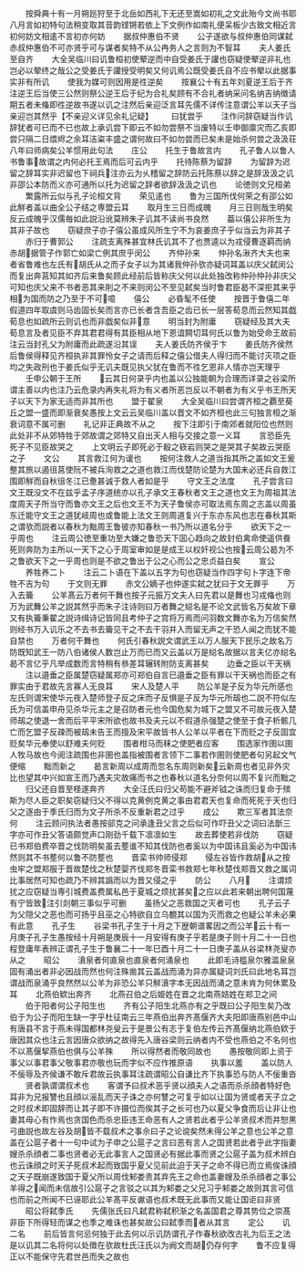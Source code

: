 <!-- { "loadSidebar": true } -->
　　按舜典十有一月朔廵狩至于北岳如西礼下无还至嵩如初礼之文此殆今文尚书耶八月言如初特句法稍变取其音韵铿锵若依上下文例作如南礼便呆板少古致文相近言初何妨文相逺不言初亦何妨
　　据叔仲惠伯不贤
　　公子遂欲与叔仲惠伯同谋弑赤叔仲惠伯不可亦贤乎可与谋者矣特不从公冉务人之言则为不智耳
　　夫人姜氏至自齐
　　大全吴临川曰讥鲁桓初使翚逆而中自受姜氏于讙也窃疑使翚逆非礼也岂必以翚终之哉公之受姜氏于讙授受明矣又何讥焉公既受姜氏自不应书翚以此据事实非有所讥
　　使我为媒可则因用是徃逆矣
　　按襄公十有五年刘夏逆王后于齐注逆王后当使三公然则祭公逆王后于纪为合礼矣顾有不合礼者纳采问名纳吉纳徴请期五者未偹即徃逆故书遂以讥之注然后亲迎泛言耳先儒不详传注意谓公羊以天子当亲迎岂其然乎【不亲迎义详见余礼记疑】
　　曰犹尝乎
　　注作问辞窃疑当作讥辞犹者可已而不已也故上承讥尝下即云不如勿尝祭不当废特以壬申御廪灾而乙亥即尝只隔二日煨烬之余耳洁粢丰盛之谓何故曰不如勿尝而已矣未是始杀何尝之汲汲荘八年曰师病矣公羊惯用此句法
　　庄公
　　托生于鲁故言内
　　孔子鲁人以鲁人书鲁事故谓之内何必托王焉而后可云内乎
　　托待陈蔡为留辞
　　为留辞为迟留之辞耳实非迟留也下祠兵注亦云为乆稽留之辞防云托陈蔡以辞之是辞汲汲之讥非邵公本防而义亦可通所以托为迟留之辞者欲辞汲汲之讥也
　　论徳则文兄桓弟
　　繁露所云似与孔子论桓文背
　　荣见逺也
　　鲁为三国所伐何荣之有邵公如此觧者盖以曲全公子结之専盟云耳
　　取月生三日而成魄
　　月三日则哉生明矣反云成魄乎汉儒毎如此説沿讹莫辨朱子讥其不读尚书良然
　　葢以僖公非所生为其非子故也
　　窃疑庶子亦子僖公虽成风所生宁不为哀姜庶子乎似当云为非其子
　　赤归于曹郭公
　　注疏支离殊甚宜林氏讥其不了也贾逵以为戎侵曹逐羁而纳赤胡据管子作郭亡如梁亡例其庶乎闵公
　　齐仲孙来
　　仲孙名湫齐大夫也来者省鲁难也左氏有胡氏从之而子女子以为其诸我仲孙欤亦疑词耳盖以庆父弑闵公而复出奔莒知其如齐后来鲁矣顾此经前后皆称庆父何以此处独改称仲孙仲孙非庆父可知也庆父来不书者恶其来削之不来则闵公不至见弑矣当时鲁君臣曷不深拒其来乎相为国而防之乃至于不可噫
　　僖公
　　必昏髦不任使
　　按晋于鲁僖二年假道四年取虞则马齿固长矣而言亦已长者含吾臣之齿已长一层答荀息而云然知其戯荀息也如疏所云则讥也而非戯矣似非意
　　明当封为附庸
　　窃疑经及其大夫荀息言及者见臣不弃其君君得有其臣相从地下恩谊闗切耳何氏以鲁为始受命王故前注云当封孔父为附庸而此疏遂沿其误
　　夫人姜氏防齐侯于卞
　　姜氏防齐侯然后鲁侯得释见齐桓执非其罪怜女子之请而后释之僖公借夫人得归而不能讨灭项之臣均之失政刑也于姜氏似乎无讥夫既见执父犹在鲁而不徃乞恩非人情亦岂天理乎
　　壬申公朝于王所
　　云其日何录乎内也盖以公独能朝为合理而详录之谷梁所谓主善以内也注乃云危录内再失礼将为有义者所恶岂反以不朝者为有义乎书王所天子以天下为家无适而非其所也
　　盟于翟泉
　　大全吴临川曰尝谓齐桓之覇至葵丘之盟一盛而即渐衰矣愚按上文云云吴临川盖以晋文不如齐桓也此三句独言桓之渐衰词意不属可删
　　礼记非正典故不从之
　　按下注即引于南郊者就阳位也然则此处非不从郊特牲于郊故谓之郊特又自出天人相与交接之意一义耳
　　言恐臣先死子不见臣故哭之
　　上文明云子即死必于殽之嵚岩则哭之是哭其子矣故云哭臣之子
　　文公
　　其言救江何为谖也
　　按何注救人之道当指其所之盖如文王爰整其旅以遏徂莒使阮不被兵洵救之之道也救江而伐楚防论楚为大国未必还兵自救江围即觧而自秋徂冬江已惫甚诚于救人者如是乎
　　守文王之法度
　　孔子尝言曰文王既没文不在兹乎孟子序道统亦以孔子承文王春秋者文王之道也文王为周祖其法度周天子所当守而鲁亦文王之后也文王不为天子鲁侯亦可取法焉东周之志盖以周虽东迁能守文王之道犹岐周也或鲁能上法文王则周道复兴于东亦东风也志在春秋其斯之谓欤而説者以春秋为黜周王鲁彼亦知春秋一书乃所以道名分乎
　　欲天下之一乎周也
　　注云周公徳至重功至大嫌之鲁恐天下囬心趋向之故封伯禽命使遥供飬死则奔防为主所以一天下之心于周室审如是是成王以权奸视公也按云周公曷为不之鲁欲天下之一乎周也则是不欲之鲁出于公之心而公之忠贞益白矣
　　宣公
　　养牲养二卜
　　注云二卜语在下盖以五字为句也窃疑当作四字句卜字连下帝牲不吉为句
　　于文则无罪
　　赤文公嫡子也仲遂实弑之犹曰于文无罪乎
　　万入去籥
　　公羊髙云万者何干舞也按子元振万文夫人曰先君以是舞也习戎偹也则万为武舞公羊之説其然乎而朱子注诗则曰万者舞之縂名是不论文武皆名万矣故下章又有执籥秉翟之説诗缉诗记皆同且考仲子之宫将万焉而问羽数文舞亦名为万信矣然则经书万入讥乐之不去书去籥见干之不去干羽并入而留无声之干恐人闻之而犹不能自禁也
　　万者何干舞也
　　何氏引春秋説文谓武王以万人服天下民乐之故名万防既知武王一防八伯诸侯人数岂止万而已而又云盖以万是縂名故据以言夫亿亦縂名曷不言亿乎凡举成数而言特稍有叅差耳辗转附防支离甚矣
　　边垂之臣以干天祸
　　注以邉垂之臣属楚窃疑属郑亦可郑伯自言已邉垂之臣有罪以干天祸也而臣之有罪实由于君故先言寡人无良耳
　　宋人及楚人平
　　防公羊是子反为华元所感也左氏则谓宋使华元夜入楚师登子反之床而子反惧是子反为华元所刼也二説不符似左氏为可信盖申舟见杀华元主之是召防者元也今国危矣为城下之盟又不可故元夜入楚师刼之使退一舍而后平平宋所欲也故书及夫元以不假道杀强楚之使至于食子析骸几亡而乞盟子反疎而被刼未告王而擅及宋平故皆书人公羊以平者在下而贬之子反固宜贬矣华元奉使以舒难夫何贬
　　围者柑马而秣之使肥者应客
　　围选家作圉以圉人牧马故也今阅注疏围也非圉也盖指被围者言领下二事若作圉则使肥者句另起文气便缩
　　黜而新之
　　曷言新周以成周而忽名东周则新矣云新周也者见非外灾比也望其中兴如宣王而乃遇夫灾故痛而书之也春秋以道名分奈何以周不复兴而黜之
　　归父还自晋至柽遂奔齐
　　大全汪氏曰归父苟能不避斧钺之诛而归复命于殡斯为尽人臣之职矣窃疑归父不得以克黄例克黄之事由君君天也复命而死死于天也归父之逐由于季氏归而为文子所杀不反重新君之过乎
　　成公
　　欺三军者其法奈何
　　注云顾问执法者愚按郤克之问承逢丑父言之后似可作吓丑父之词曰法斮三字亦可作丑父答语颇觉声口刚劲千载下凛凛如生
　　故去葬使若非伐防
　　窃疑已书郑伯费卒晋之伐防明矣虽去塟谁不知其伐防也者奚以为中国讳且奚必为中国讳然则其不书塟何以鲁不防塟也
　　晋栾书帅师侵郑
　　侵左谷皆作救胡从之按虫牢之盟郑服于晋故楚伐之秋楚婴齐伐郑冬晋栾书救郑七年秋楚伐郑晋又救之属词比事居然可知也疏乃不辨其譌而以为晋又侵之乎
　　防公
　　八月
　　注谓烦扰之应窃疑当専引城费盖费属私邑于夏城之烦扰甚矣之应以此若来朝出聘何国蔑有宁皆致注引剡朝三事似乎可删
　　虽扬父之恶救国之灭者可也
　　孔子云子为父隠父之恶也而可扬乎且巫之心特欲自立乌覩其以国为灭而救之也疑公羊未必果有此意
　　孔子生
　　谷梁书孔子生于十月之下歴朝谱畧因之而公羊云十有一月庚子孔子生愚按经十月朔是庚辰十一月安得有庚子乎若是庚子则十月二十一日也程登庸年表辨正谓孔子生于鲁襄二十一年巳酉十月二十一日庚子盖从谷梁林尧叟亦从之
　　昭公
　　濆泉者何直泉也直泉者何涌泉也
　　此即毛诗槛泉尔雅滥泉泉固有涌出者非必因战而然也何注殊凿其云盖战而涌为异亦属疑词刘氏曰此地名耳岂谓战而泉涌乎良然然以公羊为非恐公羊只觧濆字本无因战而涌之意未肯为何休累及耳
　　北燕伯欵出奔齐
　　北燕召伯之后姫姓在晋之北南燕姞姓在郑卫之间
　　伯于阳者何公子阳生也
　　齐有公子阳生北燕亦有之乎既曰公子阳生矣乃改伯于为公子而阳生缺一字乎杜征南云三年燕伯出奔齐髙偃齐大夫阳即唐燕别邑中山有唐县不言于燕未得国都林尧叟云于是景公有志于复伯左传云齐髙偃纳北燕伯欵于唐因其众也注云言因唐众欲纳之故得先入唐谷梁则云纳者内不受也燕伯之不名何也不以髙偃挈燕伯也俱与公羊殊
　　所以得然者而敬同故也
　　愚按敬同即上资于事父以事君事父敬事君亦敬也玩而字似不应作推原语
　　执事以羞
　　盖以防人不佞辱及齐侯谦不敢斥君故云执事耳注疏谓昭公自谦比齐下执事恐与防人不佞重沓
　　贤者孰谓谓叔术也
　　客谓予曰叔术恶乎贤以顔夫人之语而杀杀顔者特好色耳非为兄报讐也且顔以滛乱而天子诛之亦何讐之可复乎如以让国为贤或者天子立之之时叔术即固辞而让其子即不许摄位而俟其子之长可也乃以夏父争食而后让非让也妻其毋心有怍焉也贪国色而杀忠臣违王命恶有人之贤若此者乎公羊贤叔术而并恕黑弓曲説也故左谷及胡皆不载叔术之事佘曰子之论谠矣然未得公羊之意也公羊之意盖在公扈子者十一句中试为子申之公扈子之言曰恶有言人之国贤若此者乎此字指妻嫂杀杀顔者二事也贤者必无此事言人之国贤必有据此事而贤之公扈子盖为叔术辨白也云诛顔之时天子死叔术起而致国乎夏父见前此迫于天子之命不得已而立焉俟诛顔之天子既崩遂致国于夏父所以周伐邾娄责其弃先王之命也盖妻嫂及杀杀顔者之事公羊得之闻而未信故引公扈子之言驳之以其为邾娄之父兄习乎邾娄之故则其言可信也而前之所闻不已诬耶此公羊髙平反谳语也叔术既无此事而又能让国讵曰非贤
　　昭公将弑季氏
　　先儒张氏曰凡弑君称弑积渐之名盖国君之尊其势位之崇髙非臣下所得轻而谋之也季之难诛也甚矣故公曰弑季而者从其言
　　定公
　　讥二名
　　前后皆言何忌何独于此去何以示讥防谓孔子作春秋欲改古礼为后王之法是以讥其二名将何以处徴在欤故杜氏汪氏以为阙文而胡仍存何字
　　鲁不应复得正以不能保守先君世邑而失之故也
